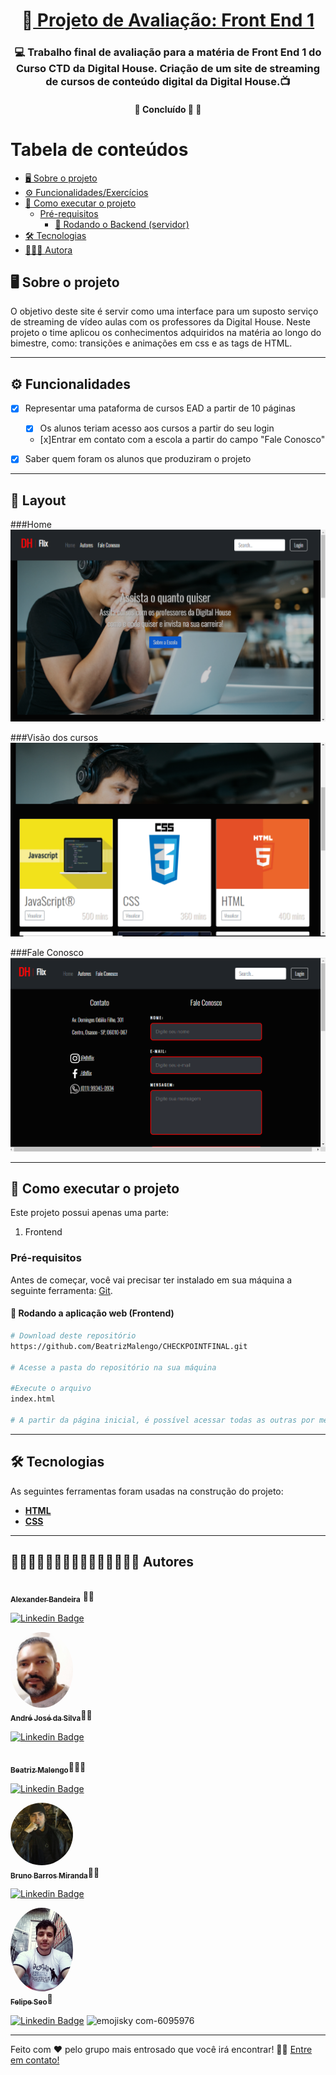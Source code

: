 <h1 align="center">
     🎨<a href="#" alt="site DHFlix"> Projeto de Avaliação: Front End 1</a>
</h1>

<h3 align="center">
    💻 Trabalho final de avaliação para a matéria de Front End 1 do Curso CTD da Digital House. Criação de um site de streaming de cursos de conteúdo digital da Digital House.📺
</h3>



<h4 align="center">
	🚧 Concluído 🚀 🚧
</h4>

Tabela de conteúdos
=================
<!--ts-->
  * [🖥️ Sobre o projeto](#----sobre-o-projeto)
  * [⚙️ Funcionalidades/Exercícios](#---funcionalidades-exerc-cios)
  * [🚀 Como executar o projeto](#---como-executar-o-projeto)
    + [Pré-requisitos](#pr--requisitos)
      - [🎲 Rodando o Backend (servidor)](#---rodando-o-backend--servidor-)
  * [🛠 Tecnologias](#---tecnologias)
  * [👩🏽‍💻 Autora](#--------autora)
<!--te-->


## 🖥️ Sobre o projeto

O objetivo deste site é servir como uma interface para um suposto serviço de streaming de vídeo aulas com os professores da Digital House.
Neste projeto o time aplicou os conhecimentos adquiridos na matéria ao longo do bimestre, como: transições e animações em css e as tags de HTML.

---

## ⚙️ Funcionalidades                                        

- [x] Representar uma pataforma de cursos EAD a partir de 10 páginas 
	- [x] Os alunos teriam acesso aos cursos a partir do seu login
	- [x]Entrar em contato com a escola a partir do campo "Fale Conosco"

- [x] Saber quem foram os alunos que produziram o projeto

---

## 🎨 Layout

###Home
![Home](img/home.png)

###Visão dos cursos
![Cursos](img/home-cursos.png)

###Fale Conosco
![Fale Conosco](img/fale-conosco.png)

---

## 🚀 Como executar o projeto
Este projeto possui apenas uma parte:

1. Frontend 
### Pré-requisitos

Antes de começar, você vai precisar ter instalado em sua máquina a seguinte ferramenta:
[Git](https://git-scm.com). 


#### 🧭 Rodando a aplicação web (Frontend)

```bash
# Download deste repositório
https://github.com/BeatrizMalengo/CHECKPOINTFINAL.git

# Acesse a pasta do repositório na sua máquina

#Execute o arquivo
index.html

# A partir da página inicial, é possível acessar todas as outras por meio dos links e botões

```

---

## 🛠 Tecnologias

As seguintes ferramentas foram usadas na construção do projeto:

-  **[HTML](https://developer.mozilla.org/pt-BR/docs/Web/HTML)**
-  **[CSS](https://developer.mozilla.org/pt-BR/docs/Web/CSS)**


---


## 👨🏻‍💻👨🏼‍💻👨🏻‍💻👨🏻‍💻👩🏽‍💻 Autores

<a href="https://media-exp1.licdn.com/dms/image/C5603AQFZopnLuEDgKw/profile-displayphoto-shrink_800_800/0/1624393305147?e=1639008000&v=beta&t=eLRqFPAaSCcXpIEYprq88gyNwwEX2HDJj80bhystlyg">
 <img style="border-radius: 50%;" src="https://media-exp1.licdn.com/dms/image/C5603AQFZopnLuEDgKw/profile-displayphoto-shrink_800_800/0/1624393305147?e=1639008000&v=beta&t=eLRqFPAaSCcXpIEYprq88gyNwwEX2HDJj80bhystlyg" width="100px;" alt=""/>
 <br />
 <sub><b>Alexander Bandeira</b></sub></a> 🦹🏼‍
 <br />

[![Linkedin Badge](https://img.shields.io/badge/-Alexander-blue?style=flat-square&logo=Linkedin&logoColor=white&link=https://www.linkedin.com/in/alexander-bandeira-5134811b7/)](https://www.linkedin.com/in/alexander-bandeira-5134811b7/) 



<a href="img/andre.png">
 <img style="border-radius: 50%;" src="img/andre.png" width="100px;" alt=""/>
 <br />
 <sub><b>André José da Silva</b></sub></a>🧙‍♂️
 <br />

[![Linkedin Badge](https://img.shields.io/badge/-André-blue?style=flat-square&logo=Linkedin&logoColor=white&link=https://www.linkedin.com/in/andre-jose-da-silva/)](https://www.linkedin.com/in/alexander-bandeira-5134811b7/) 




<a href="https://media-exp1.licdn.com/dms/image/C5603AQGprO4AnVD7jg/profile-displayphoto-shrink_800_800/0/1621455864395?e=1638403200&v=beta&t=lsweSDsnFyygCVziMEj70Mr7MAJ9zxEVwDKcqEjnTI8">
 <img style="border-radius: 50%;" src="https://media-exp1.licdn.com/dms/image/C5603AQGprO4AnVD7jg/profile-displayphoto-shrink_800_800/0/1621455864395?e=1638403200&v=beta&t=lsweSDsnFyygCVziMEj70Mr7MAJ9zxEVwDKcqEjnTI8" width="100px;" alt=""/>
 <br />
	<sub><b>Beatriz Malengo</b></sub></a>🧝🏽‍♀️
 <br />

[![Linkedin Badge](https://img.shields.io/badge/-Beatriz-blue?style=flat-square&logo=Linkedin&logoColor=white&link=https://www.linkedin.com/in/beatriz-andrade/)](https://www.linkedin.com/in/beatriz-andrade/)




	 
<a href="img/bruno.jpg">
<img style="border-radius: 50%;" src="img/bruno.jpg" width="100px;" alt=""/>
<br />
	<sub><b>Bruno Barros Miranda</b></sub></a>👨‍🦱
<br />

[![Linkedin Badge](https://img.shields.io/badge/-Bruno-blue?style=flat-square&logo=Linkedin&logoColor=white&link=https://www.linkedin.com/in/bruno-b-miranda/)](https://www.linkedin.com/in/bruno-b-miranda/) 




<a href="img/felipe.jpg">
<img style="border-radius: 50%;" src="img/felipe.jpg" width="100px;" alt=""/>
<br />
	<sub><b>Felipe Seo</b></sub></a>🐸
<br />

[![Linkedin Badge](https://img.shields.io/badge/-Felipe-blue?style=flat-square&logo=Linkedin&logoColor=white&link=https://www.linkedin.com/in/felipe-seo/)](https://www.linkedin.com/in/felipe-seo/) ![emojisky com-6095976](https://user-images.githubusercontent.com/37845974/135774223-03616792-5e56-43df-b7a0-8c413226ab4d.png)






---

Feito com ❤️ pelo grupo mais entrosado que você irá encontrar! 👋🏽 [Entre em contato!](https://discord.com/channels/@me/892201205663670272)

